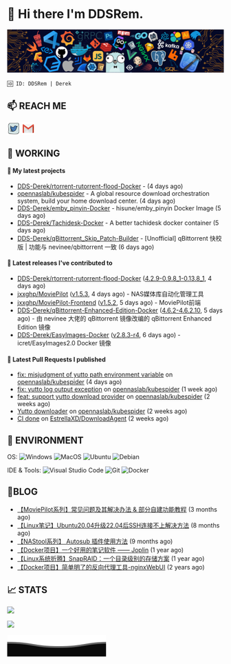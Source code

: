 # 👋 Hi there I'm DDSRem. 

![](https://raw.githubusercontent.com/DDS-Derek/.github/main/profile/assets/header_.png)

```
🆔 ID: DDSRem | Derek
```

## 📫 REACH ME
<p align="left">
<a href="https://twitter.com/ddsrem_derek" target="blank"><img align="center" src="https://raw.githubusercontent.com/DDS-Derek/.github/main/profile/assets/twitter.svg" alt="BEPb" height="30" width="30" /></a>
<a href="mailto:ddstomo@gmail.com" target="blank"><img align="center" src="https://raw.githubusercontent.com/DDS-Derek/.github/main/profile/assets/gmail.svg" alt="Gmail" height="30" width="30" /></a>
</p>

## 💼 WORKING

#### 🌱 My latest projects


- [DDS-Derek/rtorrent-rutorrent-flood-Docker](https://github.com/DDS-Derek/rtorrent-rutorrent-flood-Docker) -  (4 days ago)
- [opennaslab/kubespider](https://github.com/opennaslab/kubespider) - A global resource download orchestration system, build your home download center.  (4 days ago)
- [DDS-Derek/emby_pinyin-Docker](https://github.com/DDS-Derek/emby_pinyin-Docker) - hisune/emby_pinyin Docker Image (5 days ago)
- [DDS-Derek/Tachidesk-Docker](https://github.com/DDS-Derek/Tachidesk-Docker) - A better tachidesk docker container (5 days ago)
- [DDS-Derek/qBittorrent_Skip_Patch-Builder](https://github.com/DDS-Derek/qBittorrent_Skip_Patch-Builder) - [Unofficial] qBittorrent 快校版 | 功能与 nevinee/qbittorrent 一致 (6 days ago)

#### 🔭 Latest releases I've contributed to

- [DDS-Derek/rtorrent-rutorrent-flood-Docker](https://github.com/DDS-Derek/rtorrent-rutorrent-flood-Docker) ([4.2.9-0.9.8_1-0.13.8_1](https://github.com/DDS-Derek/rtorrent-rutorrent-flood-Docker/releases/tag/4.2.9-0.9.8_1-0.13.8_1), 4 days ago)
- [jxxghp/MoviePilot](https://github.com/jxxghp/MoviePilot) ([v1.5.3](https://github.com/jxxghp/MoviePilot/releases/tag/v1.5.3), 4 days ago) - NAS媒体库自动化管理工具
- [jxxghp/MoviePilot-Frontend](https://github.com/jxxghp/MoviePilot-Frontend) ([v1.5.2](https://github.com/jxxghp/MoviePilot-Frontend/releases/tag/v1.5.2), 5 days ago) - MoviePilot前端
- [DDS-Derek/qBittorrent-Enhanced-Edition-Docker](https://github.com/DDS-Derek/qBittorrent-Enhanced-Edition-Docker) ([4.6.2-4.6.2.10](https://github.com/DDS-Derek/qBittorrent-Enhanced-Edition-Docker/releases/tag/4.6.2-4.6.2.10), 5 days ago) - 由 nevinee 大佬的 qBittorrent 镜像改编的 qBittorrent Enhanced Edition 镜像
- [DDS-Derek/EasyImages-Docker](https://github.com/DDS-Derek/EasyImages-Docker) ([v2.8.3-r4](https://github.com/DDS-Derek/EasyImages-Docker/releases/tag/v2.8.3-r4), 6 days ago) - icret/EasyImages2.0 Docker 镜像

#### 🔨 Latest Pull Requests I published

- [fix: misjudgment of yutto path environment variable](https://github.com/opennaslab/kubespider/pull/387) on [opennaslab/kubespider](https://github.com/opennaslab/kubespider) (4 days ago)
- [fix: yutto log output exception](https://github.com/opennaslab/kubespider/pull/382) on [opennaslab/kubespider](https://github.com/opennaslab/kubespider) (1 week ago)
- [feat: support yutto download provider](https://github.com/opennaslab/kubespider/pull/380) on [opennaslab/kubespider](https://github.com/opennaslab/kubespider) (2 weeks ago)
- [Yutto downloader](https://github.com/opennaslab/kubespider/pull/379) on [opennaslab/kubespider](https://github.com/opennaslab/kubespider) (2 weeks ago)
- [CI done](https://github.com/EstrellaXD/DownloadAgent/pull/2) on [EstrellaXD/DownloadAgent](https://github.com/EstrellaXD/DownloadAgent) (2 weeks ago)

## 🔧 ENVIRONMENT
OS:
![Windows](https://img.shields.io/badge/-Windows-0078D6?style=flat-square&logo=windows&logoColor=white)
![MacOS](https://img.shields.io/badge/-Mac_OS-AAA?style=flat-square&logo=macos&logoColor=white)
![Ubuntu](https://img.shields.io/badge/-Ubuntu-DD4814?style=flat-square&logo=ubuntu&logoColor=white)
![Debian](https://img.shields.io/badge/-Debian-73BA25?style=flat-square&logo=debian&logoColor=white)  

IDE & Tools:
![Visual Studio Code](https://img.shields.io/badge/-Visual_Studio_Code-007ACC?style=flat-square&logo=visual-studio-code&logoColor=white)
![Git](https://img.shields.io/badge/-Git-F05032?style=flat-square&logo=git&logoColor=white)
![Docker](https://img.shields.io/badge/-Docker-2496ed?style=flat-square&logo=Docker&logoColor=white)

## 📜BLOG

- [【MoviePilot系列】常见问题及其解决办法 &amp; 部分自建功能教程](https://blog.ddsrem.com/archives/moviepilot-issue-solution-outorial) (3 months ago)
- [【Linux笔记】Ubuntu20.04升级22.04后SSH连接不上解决方法](https://blog.ddsrem.com/archives/fix-ubuntu2204-ssh) (8 months ago)
- [【NAStool系列】 Autosub 插件使用方法](https://blog.ddsrem.com/archives/nastool-autosub-use-way) (9 months ago)
- [【Docker项目】一个好用的笔记软件 —— Joplin](https://blog.ddsrem.com/archives/joplin) (1 year ago)
- [【Linux系统折腾】SnapRAID：一个目录级别的存储方案](https://blog.ddsrem.com/archives/snapraid) (1 year ago)
- [【Docker项目】简单明了的反向代理工具-nginxWebUI](https://blog.ddsrem.com/archives/nginxwebui) (2 years ago)

## 📈 STATS

![](https://github-readme-stats.vercel.app/api?username=DDSDerek&show_icons=true&theme=radical)

![](https://github-readme-stats.vercel.app/api?username=DDSRem&show_icons=true&theme=dark)

![](https://raw.githubusercontent.com/DDS-Derek/.github/main/profile/assets/Bottom_down.svg)

